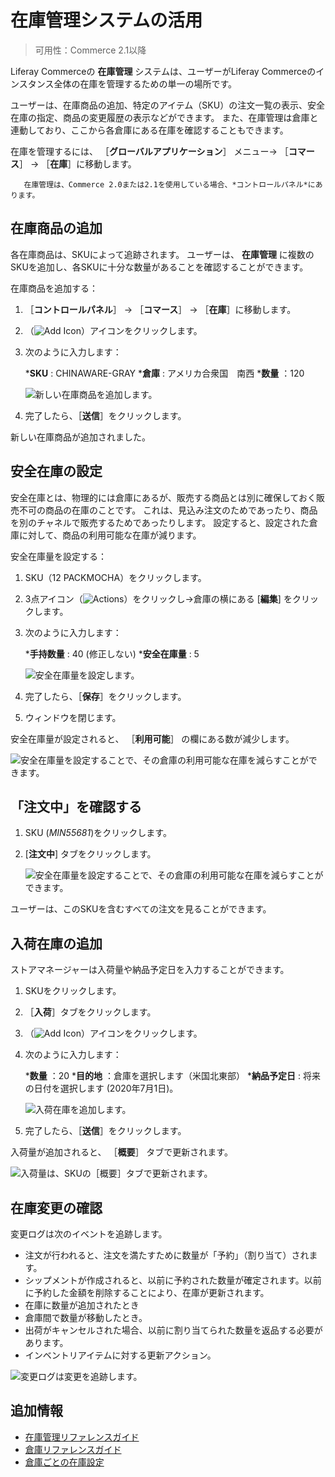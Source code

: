 # 在庫管理システムの活用

> 可用性：Commerce 2.1以降

Liferay Commerceの **在庫管理** システムは、ユーザーがLiferay Commerceのインスタンス全体の在庫を管理するための単一の場所です。

ユーザーは、在庫商品の追加、特定のアイテム（SKU）の注文一覧の表示、安全在庫の指定、商品の変更履歴の表示などができます。 また、在庫管理は倉庫と連動しており、ここから各倉庫にある在庫を確認することもできます。

在庫を管理するには、 ［**グローバルアプリケーション**］ メニュー&rarr; ［**コマース**］ &rarr; ［**在庫**］に移動します。

```{note}
   在庫管理は、Commerce 2.0または2.1を使用している場合、*コントロールパネル*にあります。
```

<a name="adding-an-inventory-item" />

## 在庫商品の追加

各在庫商品は、SKUによって追跡されます。 ユーザーは、 **在庫管理** に複数のSKUを追加し、各SKUに十分な数量があることを確認することができます。

在庫商品を追加する：

1. ［**コントロールパネル**］ &rarr; ［**コマース**］ &rarr; ［**在庫**］に移動します。
1. （![Add Icon](../../images/icon-add.png)）アイコンをクリックします。
1. 次のように入力します：

    ***SKU** : CHINAWARE-GRAY
    ***倉庫** : アメリカ合衆国　南西
    ***数量** ：120

    ![新しい在庫商品を追加します。](./using-the-inventory-management-system/images/01.png)

1. 完了したら、［**送信**］をクリックします。

新しい在庫商品が追加されました。

<a name="setting-inventory-safety-stock" />

## 安全在庫の設定

安全在庫とは、物理的には倉庫にあるが、販売する商品とは別に確保しておく販売不可の商品の在庫のことです。 これは、見込み注文のためであったり、商品を別のチャネルで販売するためであったりします。 設定すると、設定された倉庫に対して、商品の利用可能な在庫が減ります。

安全在庫量を設定する：

1. SKU（12 PACKMOCHA）をクリックします。
1. 3点アイコン（![Actions](../../images/icon-actions.png)）をクリックし&rarr;倉庫の横にある [**編集**] をクリックします。
1. 次のように入力します：

   ***手持数量** : 40 (修正しない)
   ***安全在庫量** : 5

    ![安全在庫量を設定します。](./using-the-inventory-management-system/images/02.png)

1. 完了したら、［**保存**］をクリックします。
1. ウィンドウを閉じます。

安全在庫量が設定されると、 ［**利用可能**］ の欄にある数が減少します。

![安全在庫量を設定することで、その倉庫の利用可能な在庫を減らすことができます。](./using-the-inventory-management-system/images/03.png)

<a name="viewing-on-orders" />

## 「注文中」を確認する

1. SKU (_MIN55681_)をクリックします。
1. [**注文中**] タブをクリックします。

    ![安全在庫量を設定することで、その倉庫の利用可能な在庫を減らすことができます。](./using-the-inventory-management-system/images/06.png)

ユーザーは、このSKUを含むすべての注文を見ることができます。

<a name="adding-incoming-stock" />

## 入荷在庫の追加

ストアマネージャーは入荷量や納品予定日を入力することができます。

1. SKUをクリックします。
1. ［**入荷**］タブをクリックします。
1. （![Add Icon](../../images/icon-add.png)）アイコンをクリックします。
1. 次のように入力します：

    ***数量** ：20
    ***目的地** ：倉庫を選択します（米国北東部）
    ***納品予定日** : 将来の日付を選択します (2020年7月1日)。

    ![入荷在庫を追加します。](./using-the-inventory-management-system/images/04.png)

1. 完了したら、［**送信**］をクリックします。

入荷量が追加されると、 ［**概要**］ タブで更新されます。

![入荷量は、SKUの［概要］タブで更新されます。](./using-the-inventory-management-system/images/05.png)

<a name="viewing-inventory-changes" />

## 在庫変更の確認

変更ログは次のイベントを追跡します。

* 注文が行われると、注文を満たすために数量が「予約」（割り当て）されます。
* シップメントが作成されると、以前に予約された数量が確定されます。以前に予約した金額を削除することにより、在庫が更新されます。
* 在庫に数量が追加されたとき
* 倉庫間で数量が移動したとき。
* 出荷がキャンセルされた場合、以前に割り当てられた数量を返品する必要があります。
* インベントリアイテムに対する更新アクション。

![変更ログは変更を追跡します。](./using-the-inventory-management-system/images/07.png)

<a name="additional-information" />

## 追加情報

* [在庫管理リファレンスガイド](./inventory-management-reference-guide.md)
* [倉庫リファレンスガイド](./warehouse-reference-guide.md)
* [倉庫ごとの在庫設定](./setting-inventory-by-warehouse.md)
